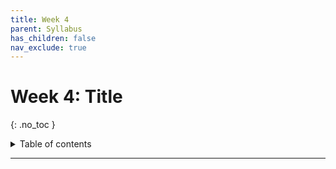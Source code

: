 ```yaml
---
title: Week 4
parent: Syllabus
has_children: false
nav_exclude: true
---
```


# Week 4: Title
{: .no_toc }

<details closed markdown="block">
  <summary>
    Table of contents
  </summary>
  {: .text-delta }
1. TOC
{:toc}
</details>

---

<!-- ########################################################################### -->

<!-- ## Class - Monday, Sept. 20

<details closed markdown="block">
  <summary>Details</summary>

</details> -->

<!-- ########################################################################### -->

<!-- ########################################################################### -->

<!-- ## Class - Thursday, Sept. 23

<details closed markdown="block">
  <summary>Details</summary>

</details> -->

<!-- ########################################################################### -->

<!-- ########################################################################### -->

<!-- ## Recitation - Friday, Sept. 24

<details closed markdown="block">
  <summary>Details</summary>

</details> -->

<!-- ########################################################################### -->
